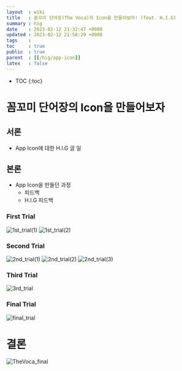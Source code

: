 ```yaml
---
layout  : wiki
title   : 꼼꼬미 단어장(The Voca)의 Icon을 만들어보자! (feat. H.I.G)
summary : hig
date    : 2023-02-12 21:32:47 +0900
updated : 2023-02-12 21:58:29 +0900
tags    : 
toc     : true
public  : true
parent  : [[/hig/app-icon]] 
latex   : false
---
```

* TOC
{:toc}

# 꼼꼬미 단어장의 Icon을 만들어보자


## 서론
- App Icon에 대한 H.I.G 글 일

## 본론
- App Icon을 만들던 과정
	- 피드백
	- H.I.G 피드백

### First Trial
![1st_trial(1)](https://user-images.githubusercontent.com/69609972/218312336-9f80a582-754f-4067-b712-b0a050f77c66.png)
![1st_trial(2)](https://user-images.githubusercontent.com/69609972/218312338-d318cc56-4ad1-4fb7-930e-4cf5aab6e7e3.png)

### Second Trial
![2nd_trial(1)](https://user-images.githubusercontent.com/69609972/218312340-3f7a66e5-da87-4de7-aa94-333ca140bb78.png)
![2nd_trial(2)](https://user-images.githubusercontent.com/69609972/218312341-51184e50-7d95-465d-9f85-3c81eab561e4.jpg)
![2nd_trial(3)](https://user-images.githubusercontent.com/69609972/218312342-57e70fbb-e286-4e5b-a76a-563a0b7f8224.png)

### Third  Trial
![3rd_trial](https://user-images.githubusercontent.com/69609972/218312343-69eaf0e0-0193-40d1-915c-fb09f97975cb.png)

### Final Trial
![final_trial](https://user-images.githubusercontent.com/69609972/218312344-6ede0a52-03a3-4397-b51a-3b0a3197f004.png)

# 결론

![TheVoca_final](https://user-images.githubusercontent.com/69609972/218312345-7e80b4c1-ccef-45a3-bf56-ef8337b4353a.png)
